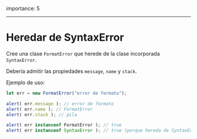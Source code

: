 importance: 5

---

# Heredar de SyntaxError

Cree una clase `FormatError` que herede de la clase incorporada `SyntaxError`.

Debería admitir las propiedades `message`, `name` y `stack`.

Ejemplo de uso:

```js
let err = new FormatError("error de formato");

alert( err.message ); // error de formato
alert( err.name ); // FormatError
alert( err.stack ); // pila

alert( err instanceof FormatError ); // true
alert( err instanceof SyntaxError ); // true (porque hereda de SyntaxError)
```

